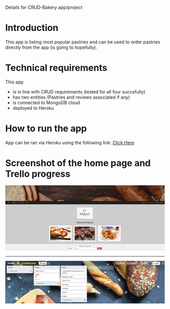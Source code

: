 Details for CRUD-Bakery app/project

# Introduction
This app is listing most popular pastries and can be used to order pastries directly from the app (is going to hopefully).

# Technical requirements
This app 
-   is in line with CRUD requirements (tested for all four succefully)
-   has two entities (Pastries and reviews associated if any)
-   is connected to MongoDB cloud
-   deployed to Heroku

# How to run the app
App can be ran via Heroku using the following link: <a href="https://crud-bakery-new.herokuapp.com/">Click Here</a>

# Screenshot of the home page and Trello progress

<img src="public/screenshots/screenshot_crud-bakery.jpg"/>

<hr>

<img src="public/screenshots/Trello_progress.jpg"/>